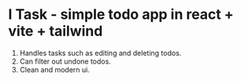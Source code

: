 # I Task - simple todo app in react + vite + tailwind

1. Handles tasks such as editing and deleting todos.
2. Can filter out undone todos.
3. Clean and modern ui.
